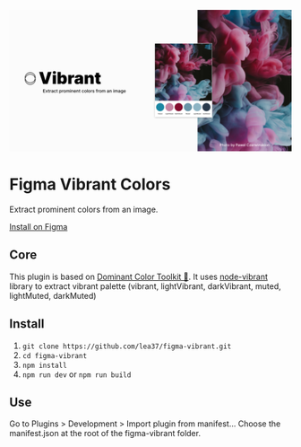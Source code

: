   ![Figma Vibrant Colors](./assets/cover.png)

# Figma Vibrant Colors
Extract prominent colors from an image.

[Install on Figma](https://www.figma.com/community/plugin/1029761464761569929/Vibrant)

## Core
This plugin is based on [Dominant Color Toolkit 🎨](https://github.com/brianlovin/figma-dominant-color-toolkit). It uses [node-vibrant](https://github.com/Vibrant-Colors/node-vibrant) library to extract vibrant palette (vibrant, lightVibrant, darkVibrant, muted, lightMuted, darkMuted)

## Install
1. `git clone https://github.com/lea37/figma-vibrant.git`
2. `cd figma-vibrant`
3. `npm install`
4. `npm run dev` or `npm run build`

## Use
Go to Plugins > Development > Import plugin from manifest...
Choose the manifest.json at the root of the figma-vibrant folder.
